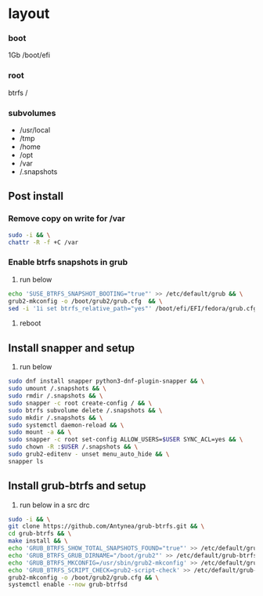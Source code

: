 # layout
### boot
1Gb /boot/efi

### root
btrfs /

### subvolumes
- /usr/local
- /tmp
- /home
- /opt
- /var
- /.snapshots

## Post install
### Remove copy on write for /var
```bash
sudo -i && \
chattr -R -f +C /var
```

### Enable btrfs snapshots in grub
1. run below
```bash
echo 'SUSE_BTRFS_SNAPSHOT_BOOTING="true"' >> /etc/default/grub && \
grub2-mkconfig -o /boot/grub2/grub.cfg  && \
sed -i '1i set btrfs_relative_path="yes"' /boot/efi/EFI/fedora/grub.cfg
```
1. reboot

## Install snapper and setup
1. run below
```bash
sudo dnf install snapper python3-dnf-plugin-snapper && \
sudo umount /.snapshots && \
sudo rmdir /.snapshots && \
sudo snapper -c root create-config / && \
sudo btrfs subvolume delete /.snapshots && \
sudo mkdir /.snapshots && \
sudo systemctl daemon-reload && \
sudo mount -a && \
sudo snapper -c root set-config ALLOW_USERS=$USER SYNC_ACL=yes && \
sudo chown -R :$USER /.snapshots && \
sudo grub2-editenv - unset menu_auto_hide && \
snapper ls
```

## Install grub-btrfs and setup

1. run below in a src drc
```bash
sudo -i && \
git clone https://github.com/Antynea/grub-btrfs.git && \
cd grub-btrfs && \
make install && \
echo 'GRUB_BTRFS_SHOW_TOTAL_SNAPSHOTS_FOUND="true"' >> /etc/default/grub-btrfs/config && \
echo 'GRUB_BTRFS_GRUB_DIRNAME="/boot/grub2"' >> /etc/default/grub-btrfs/config && \
echo 'GRUB_BTRFS_MKCONFIG=/usr/sbin/grub2-mkconfig' >> /etc/default/grub-btrfs/config && \
echo 'GRUB_BTRFS_SCRIPT_CHECK=grub2-script-check' >> /etc/default/grub-btrfs/config && \
grub2-mkconfig -o /boot/grub2/grub.cfg && \
systemctl enable --now grub-btrfsd
```